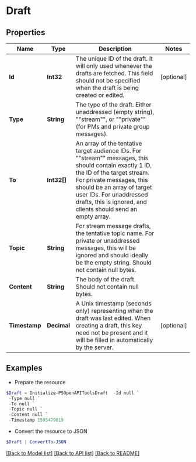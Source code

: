 # Draft
## Properties

Name | Type | Description | Notes
------------ | ------------- | ------------- | -------------
**Id** | **Int32** | The unique ID of the draft. It will only used whenever the drafts are fetched. This field should not be specified when the draft is being created or edited.  | [optional] 
**Type** | **String** | The type of the draft. Either unaddressed (empty string), &quot;&quot;stream&quot;&quot;, or &quot;&quot;private&quot;&quot; (for PMs and private group messages).  | 
**To** | **Int32[]** | An array of the tentative target audience IDs. For &quot;&quot;stream&quot;&quot; messages, this should contain exactly 1 ID, the ID of the target stream. For private messages, this should be an array of target user IDs. For unaddressed drafts, this is ignored, and clients should send an empty array.  | 
**Topic** | **String** | For stream message drafts, the tentative topic name. For private or unaddressed messages, this will be ignored and should ideally be the empty string. Should not contain null bytes.  | 
**Content** | **String** | The body of the draft. Should not contain null bytes.  | 
**Timestamp** | **Decimal** | A Unix timestamp (seconds only) representing when the draft was last edited. When creating a draft, this key need not be present and it will be filled in automatically by the server.  | [optional] 

## Examples

- Prepare the resource
```powershell
$Draft = Initialize-PSOpenAPIToolsDraft  -Id null `
 -Type null `
 -To null `
 -Topic null `
 -Content null `
 -Timestamp 1595479019
```

- Convert the resource to JSON
```powershell
$Draft | ConvertTo-JSON
```

[[Back to Model list]](../README.md#documentation-for-models) [[Back to API list]](../README.md#documentation-for-api-endpoints) [[Back to README]](../README.md)


